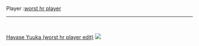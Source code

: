 
Player :<a href="https://osu.ppy.sh/users/14106450">worst hr player</a><br><hr><br>
<p>
    <a href="players/worsthrplayer/Hayase%20Yuuka%20(worst%20hr%20player%20edit).osk">Hayase Yuuka (worst hr player edit)</a>
    <img src="https://i.imgur.com/CBDWEZo.jpeg"/>
</p>

